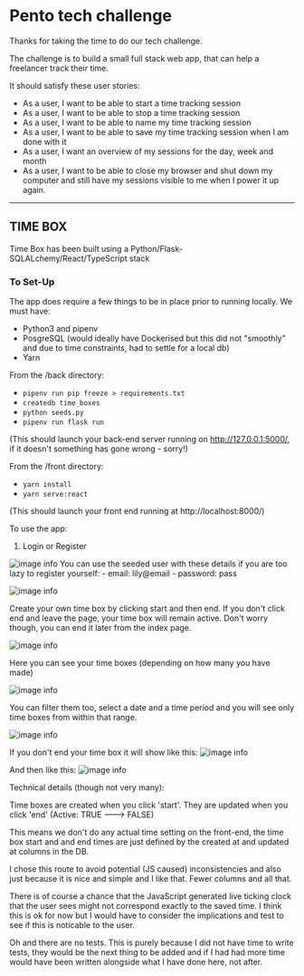 # Pento tech challenge

Thanks for taking the time to do our tech challenge. 

The challenge is to build a small full stack web app, that can help a freelancer track their time.

It should satisfy these user stories:

- As a user, I want to be able to start a time tracking session
- As a user, I want to be able to stop a time tracking session
- As a user, I want to be able to name my time tracking session
- As a user, I want to be able to save my time tracking session when I am done with it
- As a user, I want an overview of my sessions for the day, week and month
- As a user, I want to be able to close my browser and shut down my computer and still have my sessions visible to me when I power it up again.

---

## TIME BOX

Time Box has been built using a Python/Flask-SQLALchemy/React/TypeScript stack

### To Set-Up

The app does require a few things to be in place prior to running locally. We must have:

- Python3 and pipenv
- PosgreSQL (would ideally have Dockerised but this did not "smoothly" and due to time constraints, had to settle for a local db)
- Yarn

From the /back directory:
- ```pipenv run pip freeze > requirements.txt```
- ```createdb time_boxes```
- ```python seeds.py```
- ```pipenv run flask run``` 

(This should launch your back-end server running on http://127.0.0.1:5000/, if it doesn't something has gone wrong - sorry!)

From the /front directory:
- ```yarn install```
- ```yarn serve:react```

(This should launch your front end running at http://localhost:8000/)

To use the app:

1. Login or Register 

![image info](./progress_shots/home.png)
You can use the seeded user with these details if you are too lazy to register yourself:
    - email: lily@email
    - password: pass

![image info](./progress_shots/login.png)

Create your own time box by clicking start and then end. If you don't click end and leave the page, your time box will remain active. Don't worry though, you can end it later from the index page. 

![image info](./progress_shots/create.png)

Here you can see your time boxes (depending on how many you have made)

![image info](./progress_shots/index.png)

You can filter them too, select a date and a time period and you will see only time boxes from within that range. 

![image info](./progress_shots/filter.png)


If you don't end your time box it will show like this:
![image info](./progress_shots/unended.png)

And then like this:
![image info](./progress_shots/ended.png)


Technical details (though not very many):

Time boxes are created when you click 'start'. They are updated when you click 'end' (Active: TRUE ---> FALSE)

This means we don't do any actual time setting on the front-end, the time box start and and end times are just defined by the created at and updated at columns in the DB.

I chose this route to avoid potential (JS caused) inconsistencies and also just because it is nice and simple and I like that. Fewer columns and all that. 

There is of course a chance that the JavaScript generated live ticking clock that the user sees might not correspond exactly to the saved time. I think this is ok for now but I would have to consider the implications and test to see if this is noticable to the user. 


Oh and there are no tests. This is purely because I did not have time to write tests, they would be the next thing to be added and if I had had more time would have been written alongside what I have done here, not after. 